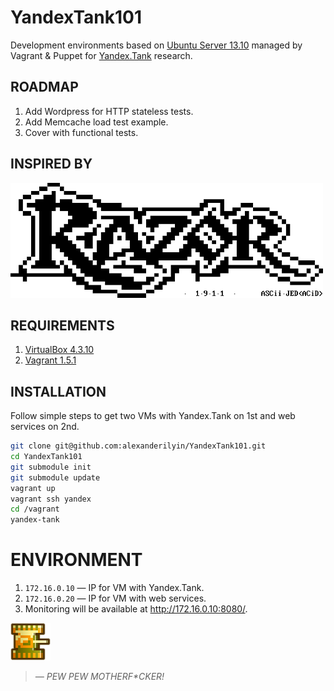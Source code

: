 YandexTank101
=============

Development environments based on [Ubuntu Server 13.10](http://releases.ubuntu.com/13.10/) managed by Vagrant & Puppet for [Yandex.Tank](http://api.yandex.ru/tank/) research.

ROADMAP
-------

1. Add Wordpress for HTTP stateless tests.
2. Add Memcache load test example.
3. Cover with functional tests.

INSPIRED BY
-----------

![RAZOR 1911](https://raw.githubusercontent.com/alexanderilyin/YandexTank101/master/images/razor1911.png)

REQUIREMENTS
------------

1. [VirtualBox 4.3.10](https://www.virtualbox.org)
2. [Vagrant 1.5.1](http://www.vagrantup.com)

INSTALLATION
------------

Follow simple steps to get two VMs with Yandex.Tank on 1st and web services on 2nd.

```bash
git clone git@github.com:alexanderilyin/YandexTank101.git
cd YandexTank101
git submodule init
git submodule update
vagrant up
vagrant ssh yandex
cd /vagrant
yandex-tank
```

ENVIRONMENT
===========

1. `172.16.0.10` — IP for VM with Yandex.Tank.
2. `172.16.0.20` — IP for VM with web services.
3. Monitoring will be available at http://172.16.0.10:8080/.

![Battle City Yellow Tank](https://raw.githubusercontent.com/alexanderilyin/YandexTank101/master/images/tank_yellow.png)

> _— PEW PEW MOTHERF*CKER!_
